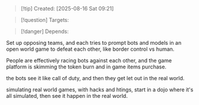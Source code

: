 
>[!tip] Created: [2025-08-16 Sat 09:21]

>[!question] Targets: 

>[!danger] Depends: 

Set up opposing teams, and each tries to prompt bots and models in an open world game to defeat each other, like border control vs human.

People are effectively racing bots against each other, and the game platform is skimming the token burn and in game items purchase.

the bots see it like call of duty, and then they get let out in the real world.

simulating real world games, with hacks and htings, start in a dojo where it's all simulated, then see it happen in the real world.